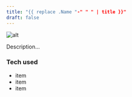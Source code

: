 ```yaml
---
title: "{{ replace .Name "-" " " | title }}"
draft: false
---
```


![alt](//via.placeholder.com/640x150)

Description...

### Tech used
* item
* item
* item
